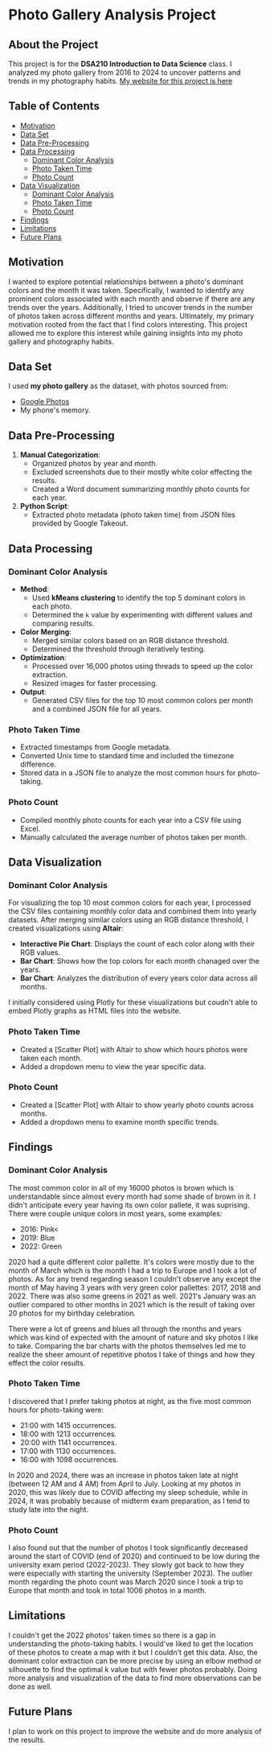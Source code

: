 
# Photo Gallery Analysis Project

## About the Project
This project is for the **DSA210 Introduction to Data Science** class. I analyzed my photo gallery from 2016 to 2024 to uncover patterns and trends in my photography habits. [My website for this project is here](https://zeynep-0.github.io/DSA210-Project/index.html#)

## Table of Contents

- [Motivation](#motivation)
- [Data Set](#data-set)
- [Data Pre-Processing](#data-pre-processing)
- [Data Processing](#data-processing)
  - [Dominant Color Analysis](#dominant-color-analysis)
  - [Photo Taken Time](#photo-taken-time)
  - [Photo Count](#photo-count)
- [Data Visualization](#data-visualization)
  - [Dominant Color Analysis](#dominant-color-analysis-1)
  - [Photo Taken Time](#photo-taken-time-1)
  - [Photo Count](#photo-count-1)
- [Findings](#findings)
- [Limitations](#limitations)
- [Future Plans](#future-plans)

## Motivation
I wanted to explore potential relationships between a photo's dominant colors and the month it was taken. Specifically, I wanted to identify any prominent colors associated with each month and observe if there are any trends over the years. Additionally, I tried to uncover trends in the number of photos taken across different months and years. Ultimately, my primary motivation rooted from the fact that I find colors interesting. This project allowed me to explore this interest while gaining insights into my photo gallery and photography habits.



## Data Set
I used **my photo gallery** as the dataset, with photos sourced from:
- [Google Photos](https://photos.google.com/)
- My phone's memory.


## Data Pre-Processing
1. **Manual Categorization**:
   - Organized photos by year and month.
   - Excluded screenshots due to their mostly white color effecting the results.
   - Created a Word document summarizing monthly photo counts for each year.
2. **Python Script**:
   - Extracted photo metadata (photo taken time) from JSON files provided by Google Takeout.
  

## Data Processing

### Dominant Color Analysis
- **Method**:
  - Used **kMeans clustering** to identify the top 5 dominant colors in each photo.
  - Determined the `k` value by experimenting with different values and comparing results.
- **Color Merging**:
  - Merged similar colors based on an RGB distance threshold.
  - Determined the threshold through iteratively testing.
- **Optimization**:
  - Processed over 16,000 photos using threads to speed up the color extraction.
  - Resized images for faster processing.
- **Output**:
  - Generated CSV files for the top 10 most common colors per month and a combined JSON file for all years.

### Photo Taken Time
- Extracted timestamps from Google metadata.
- Converted Unix time to standard time and included the timezone difference.
- Stored data in a JSON file to analyze the most common hours for photo-taking.

### Photo Count
- Compiled monthly photo counts for each year into a CSV file using Excel.
- Manually calculated the average number of photos taken per month.

## Data Visualization

### Dominant Color Analysis
For visualizing the top 10 most common colors for each year, I processed the CSV files containing monthly color data and combined them into yearly datasets. After merging similar colors using an RGB distance threshold, I created visualizations using **Altair**:

- **Interactive Pie Chart**: Displays the count of each color along with their RGB values.
- **Bar Chart**: Shows how the top colors for each month chanaged over the years.
- **Bar Chart**: Analyzes the distribution of every years color data across all months.

I initially considered using Plotly for these visualizations but coudn't able to embed Plotly graphs as HTML files into the website. 

### Photo Taken Time
- Created a [Scatter Plot] with Altair to show which hours photos were taken each month.
- Added a dropdown menu to view the year specific data.

### Photo Count
- Created a [Scatter Plot] with Altair to show yearly photo counts across months.
- Added a dropdown menu to examine month specific trends.

## Findings
### Dominant Color Analysis

The most common color in all of my 16000 photos is brown which is understandable since almost every month had some shade of brown in it. I didn't anticipate every year having its own color pallete, it was suprising. There were couple unique colors in most years, some examples:
                  
- 2016: Pink<
- 2019: Blue
- 2022: Green
  
2020 had a quite different color pallette. It's colors were mostly due to the month of March which is the month I had a trip to Europe and I took a lot of photos.
As for any trend regarding season I couldn't observe any except the month of May having 3 years with very green color pallettes: 2017, 2018 and 2022. There was also some greens in 2021 as well. 2021's January was an outlier compared to other months in 2021 which is the result of taking over 20 photos for my birthday celebration.

There were a lot of greens and blues all through the months and years which was kind of expected with the amount of nature and sky photos I like to take. Comparing the bar charts with the photos themselves led me to realize the sheer amount of repetitive photos I take of things and how they effect the color results.
                  

### Photo Taken Time

I discovered that I prefer taking photos at night, as the five most common hours for photo-taking were:
- 21:00 with 1415 occurrences.
- 18:00 with 1213 occurrences.
- 20:00 with 1141 occurrences.
- 17:00 with 1130 occurrences.
- 16:00 with 1098 occurrences.

In 2020 and 2024, there was an increase in photos taken late at night (between 12 AM and 4 AM) from April to July. Looking at my photos in 2020, this was likely due to COVID affecting my sleep schedule, while in 2024, it was probably because of midterm exam preparation, as I tend to study late into the night.


### Photo Count
I also found out that the number of photos I took significantly decreased around the start of COVID (end of 2020) and continued to be low during the university exam period (2022-2023). They slowly got back to how they were especially with starting the university (September 2023). The outlier month regarding the photo count was March 2020 since I took a trip to Europe that month and took in total 1006 photos in a month.


## Limitations 
I couldn't get the 2022 photos' taken times so there is a gap in understanding the photo-taking habits. I would've liked to get the location of these photos to create a map with it but I couldn't get this data. Also, the dominant color extraction can be more precise by using an elbow method or silhouette to find the optimal k value but with fewer photos probably. Doing more analysis and visualization of the data to find more observations can be done as well.

## Future Plans
I plan to work on this project to improve the website and do more analysis of the results.
